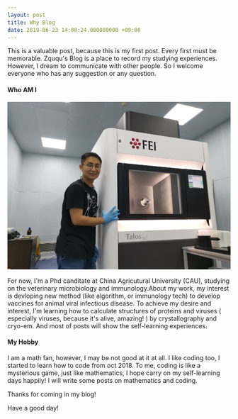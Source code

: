 ```yaml
---
layout: post
title: Why Blog
date: 2019-06-23 14:08:24.000000000 +09:00
---
```


This is a valuable post, because this is my first post. Every first must be memorable. Zququ's Blog is a place to record my studying experiences. However, I dream to communicate with other people. So I welcome everyone who has any suggestion or any question.

#### Who AM I 

![Who am I](/assets/post_images/me.jpg)

For now, I'm a Phd canditate at China Agricutural University (CAU), studying on the veterinary microbiology and immunology.About my work, my interest is devloping new method (like algorithm, or immunology tech) to develop vaccines for animal viral infectious disease. To achieve my desire and interest, I'm learning how to calculate structures of proteins and viruses ( especially viruses, because it's alive, amazing! ) by crystallography and cryo-em. And most of posts will show the self-learning experiences. 

#### My Hobby

I am a math fan, however, I may be not good at it at all. I like coding too, I started to learn how to code from oct 2018. To me, coding is like a mysterious game, just like mathematics, I hope carry on my self-learning days happily! I will write some posts on mathematics and coding.

Thanks for coming in my blog!

Have a good day!
